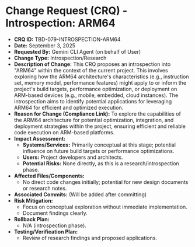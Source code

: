 # Change Request (CRQ) - Introspection: ARM64

*   **CRQ ID:** TBD-079-INTROSPECTION-ARM64
*   **Date:** September 3, 2025
*   **Requested By:** Gemini CLI Agent (on behalf of User)
*   **Change Type:** Introspection/Research
*   **Description of Change:**
    This CRQ proposes an introspection into "ARM64" within the context of the current project. This involves exploring how the ARM64 architecture's characteristics (e.g., instruction set, memory model, performance features) might apply to or inform the project's build targets, performance optimization, or deployment on ARM-based devices (e.g., mobile, embedded, cloud instances). The introspection aims to identify potential applications for leveraging ARM64 for efficient and optimized execution.
*   **Reason for Change (Compliance Link):**
    To explore the capabilities of the ARM64 architecture for potential optimization, integration, and deployment strategies within the project, ensuring efficient and reliable code execution on ARM-based platforms.
*   **Impact Assessment:**
    *   **Systems/Services:** Primarily conceptual at this stage; potential influence on future build targets or performance optimizations.
    *   **Users:** Project developers and architects.
    *   **Potential Risks:** None directly, as this is a research/introspection phase.
*   **Affected Files/Components:**
    *   No direct code changes initially; potential for new design documents or research notes.
*   **Associated Commits:** (Will be added after committing)
*   **Risk Mitigation:**
    *   Focus on conceptual exploration without immediate implementation.
    *   Document findings clearly.
*   **Rollback Plan:**
    *   N/A (introspection phase).
*   **Testing/Verification Plan:**
    *   Review of research findings and proposed applications.
